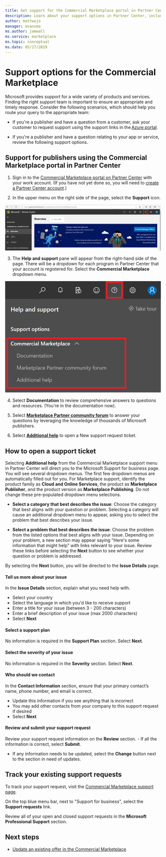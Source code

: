 ```yaml
---
title: Get support for the Commercial Marketplace portal in Partner Center
description: Learn about your support options in Partner Center, including how to file a support request.
author: mattwojo 
manager: evansma
ms.author: jamwall 
ms.service: marketplace 
ms.topic: conceptual
ms.date: 05/17/2019
---
```


# Support options for the Commercial Marketplace 

Microsoft provides support for a wide variety of products and services. Finding the right support team is important to ensure an appropriate and timely response. Consider the following scenarios, which should help you route your query to the appropriate team: 

- If you're a publisher and have a question from a customer, ask your customer to request support using the support links in the [Azure portal](https://portal.azure.com/). 

- If you're a publisher and have a question relating to your app or service, review the following support options.

## Support for publishers using the Commercial Marketplace portal in Partner Center 

1) Sign in to the [Commercial Marketplace portal on Partner Center](https://partner.microsoft.com/dashboard/commercial-marketplace/overview) with your work account. (If you have not yet done so, you will need to [create a Partner Center account](./create-account.md).)

2) In the upper menu on the right side of the page, select the **Support** icon. 
 
![Support icon](./media/commercial-marketplace-support.png)

3) The **Help and support** pane will appear from the right-hand side of the page. There will be a dropdown for each program in Partner Center that your account is registered for. Select the **Commercial Marketplace** dropdown menu. 
 
![Support drop-down menu](./media/commercial-marketplace-support-pane.png)

4) Select **Documentation** to review comprehensive answers to questions and resources. (You're in the documentation now). 

5) Select **[Marketplace Partner community forum](https://www.microsoftpartnercommunity.com/t5/Azure-Marketplace-and-AppSource/bd-p/2222)** to answer your questions by leveraging the knowledge of thousands of Microsoft publishers. 

6) Select **[Additional help](https://support.microsoft.com/supportforbusiness/productselection?sapId=48734891-ee9a-5d77-bf29-82bf8d8111ff)** to open a New support request ticket. 

## How to open a support ticket

Selecting **Additional help** from the Commercial Marketplace support menu in Partner Center will direct you to the Microsoft Support for business page. You will see several dropdown menus. The first few dropdown menus are automatically filled out for you. For Marketplace support, identify the product family as **Cloud and Online Services**, the product as **Marketplace Publisher**, and the product version as **Marketplace Publishing**. Do not change these pre-populated dropdown menu selections. 

- **Select a category that best describes the issue**: Choose the category that best aligns with your question or problem. Selecting a category will cause an additional dropdown menu to appear, asking you to select the problem that best describes your issue.

- **Select a problem that best describes the issue**: Choose the problem from the listed options that best aligns with your issue. Depending on your problem, a new section may appear saying "Here's some information that might help" with links relevant to your issue. Review these links before selecting the **Next** button to see whether your question or problem is addressed.

By selecting the **Next** button, you will be directed to the **Issue Details** page. 

#### Tell us more about your issue

In the **Issue Details** section, explain what you need help with.

- Select your country
- Select the language in which you'd like to receive support
- Enter a title for your issue (between 3 - 200 characters)  
- Enter a brief description of your issue (max 2000 characters)
- Select **Next**

#### Select a support plan

No information is required in the **Support Plan** section. Select **Next**. 

#### Select the severity of your issue

No information is required in the **Severity** section. Select **Next**. 

#### Who should we contact

In the **Contact Information** section, ensure that your primary contact’s name, phone number, and email is correct. 
- Update this information if you see anything that is incorrect
- You may add other contacts from your company to this support request if desired
- Select **Next**

#### Review and submit your support request

Review your support request information on the **Review** section. - If all the information is correct, select **Submit**. 
- If any information needs to be updated, select the **Change** button next to the section in need of updates.

## Track your existing support requests 

To track your support request, visit the [Commercial Marketplace support page](https://support.microsoft.com/supportforbusiness/productselection?sapId=48734891-ee9a-5d77-bf29-82bf8d8111ff). 

On the top blue menu bar, next to "Support for business", select the **Support requests** link. 

Review all of your open and closed support requests in the **Microsoft Professional Support** section. 

## Next steps

- [Update an existing offer in the Commercial Marketplace](./update-existing-offer.md)